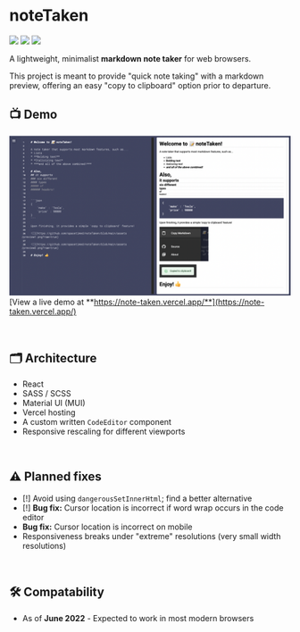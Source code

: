 # noteTaken

![](https://img.shields.io/github/deployments/spacetimed/notetaken/Production?label=vercel&logo=vercel) 
![](https://img.shields.io/badge/license-MIT-green) 
![](https://img.shields.io/badge/library-react-blueviolet)

A lightweight, minimalist **markdown note taker** for web browsers.

This project is meant to provide "quick note taking" with a markdown preview, offering an easy "copy to clipboard" option prior to departure.

## 📺  Demo
![](assets/preview0.png)
[View a live demo at **https://note-taken.vercel.app/**](https://note-taken.vercel.app/)

<br>

## 🗂 Architecture
* React
* SASS / SCSS
* Material UI (MUI)
* Vercel hosting
* A custom written `CodeEditor` component
* Responsive rescaling for different viewports

<br>

## ⚠️  Planned fixes
* [!] Avoid using `dangerousSetInnerHtml`; find a better alternative
* [!] **Bug fix:** Cursor location is incorrect if word wrap occurs in the code editor
* **Bug fix:** Cursor location is incorrect on mobile
* Responsiveness breaks under "extreme" resolutions (very small width resolutions)

<br>

## 🛠 Compatability
* As of **June 2022** - Expected to work in most modern browsers